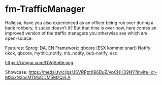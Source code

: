 # fm-TrafficManager

Halløjsa, have you also experienced as an officer being run over during a bank robbery, it sucks doesn't it? But that time is over now, here comes an improved version of the traffic managers you otherwise see which are open-source.

Features:
Sprog: DA, EN
Framework: qbcore (ESX kommer snart)
Notify: okok, qbcore, mythic_notify, mb_notify, bub-notify, esx

https://i.imgur.com/UVqSo6e.png

Showcase:
https://medal.tv/clips/JSVRPptX96DuZ/vpCHH09NY?invite=cr-MSxxN3osMTMxODM5MzQyLA
